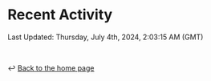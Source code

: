 # Recent Activity

<!--RECENT_ACTIVITY:start-->
<!--RECENT_ACTIVITY:end-->

<!--RECENT_ACTIVITY:last_update-->
Last Updated: Thursday, July 4th, 2024, 2:03:15 AM (GMT)
<!--RECENT_ACTIVITY:last_update_end-->

<br>

↩️ [Back to the home page](/README.md)
